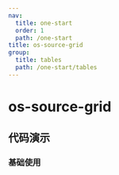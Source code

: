 ```yaml
---
nav:
  title: one-start
  order: 1
  path: /one-start
title: os-source-grid
group:
  title: tables
  path: /one-start/tables
---
```


# os-source-grid

## 代码演示

### 基础使用

<code src="../demos/source-grid/simple.tsx" />
